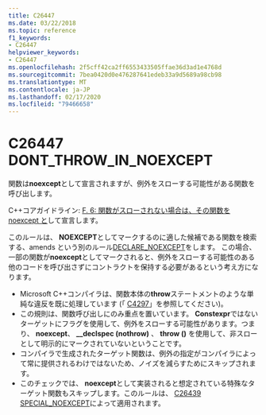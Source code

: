 ```yaml
---
title: C26447
ms.date: 03/22/2018
ms.topic: reference
f1_keywords:
- C26447
helpviewer_keywords:
- C26447
ms.openlocfilehash: 2f5cff42ca2ff6553433505ffae36d3ad1e4768d
ms.sourcegitcommit: 7bea0420d0e476287641edeb33a9d5689a98cb98
ms.translationtype: MT
ms.contentlocale: ja-JP
ms.lasthandoff: 02/17/2020
ms.locfileid: "79466658"
---
```

# <a name="c26447-dont_throw_in_noexcept"></a>C26447 DONT_THROW_IN_NOEXCEPT

関数は**noexcept**として宣言されますが、例外をスローする可能性がある関数を呼び出します。

C++コアガイドライン: [F. 6: 関数がスローされない場合は、その関数を noexcept と](https://github.com/isocpp/CppCoreGuidelines/blob/master/CppCoreGuidelines.md#f6-if-your-function-may-not-throw-declare-it-noexcept)して宣言します。

このルールは、 **NOEXCEPT**としてマークするのに適した候補である関数を検索する、amends という別のルール[DECLARE_NOEXCEPT](c26440.md)をします。 この場合、一部の関数が**noexcept**としてマークされると、例外をスローする可能性のある他のコードを呼び出さずにコントラクトを保持する必要があるという考え方になります。

- Microsoft C++コンパイラは、関数本体の**throw**ステートメントのような単純な違反を既に処理しています (「 [C4297](/cpp/error-messages/compiler-warnings/compiler-warning-level-1-c4297)」を参照してください)。
- この規則は、関数呼び出しにのみ重点を置いています。 **Constexpr**ではないターゲットにフラグを使用して、例外をスローする可能性があります。つまり、 **noexcept**、 **__declspec (nothrow)** 、 **throw ()** を使用して、非スローとして明示的にマークされていないということです。
- コンパイラで生成されたターゲット関数は、例外の指定がコンパイラによって常に提供されるわけではないため、ノイズを減らすためにスキップされます。
- このチェックでは、 **noexcept**として実装されると想定されている特殊なターゲット関数もスキップします。このルールは、 [C26439 SPECIAL_NOEXCEPT](c26439.md)によって適用されます。
